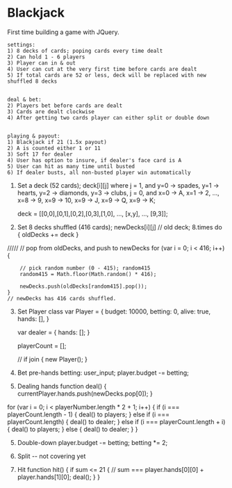 # Blackjack

First time building a game with JQuery.  


    settings:
    1) 8 decks of cards; poping cards every time dealt
    2) Can hold 1 - 6 players 
    3) Player can in & out
    4) User can cut at the very first time before cards are dealt
    5) If total cards are 52 or less, deck will be replaced with new shuffled 8 decks

    
    deal & bet:
    2) Players bet before cards are dealt
    3) Cards are dealt clockwise
    4) After getting two cards player can either split or double down
    

    playing & payout:
    1) Blackjack if 21 (1.5x payout)
    2) A is counted either 1 or 11
    3) Soft 17 for dealer
    4) User has option to insure, if dealer's face card is A
    5) User can hit as many time until busted
    6) If dealer busts, all non-busted player win automatically



1. Set a deck (52 cards); deck[i][j] 
where   j = 1, and y=0 -> spades, y=1 -> hearts, y=2 -> diamonds, y=3 -> clubs,
        j = 0, and x=0 -> A, x=1 -> 2, ..., x=8 -> 9, x=9 -> 10, x=9 -> J, x=9 -> Q, x=9 -> K;

    deck = [[0,0],[0,1],[0,2],[0,3],[1,0], ..., [x,y], ..., [9,3]];


2. Set 8 decks shuffled (416 cards); newDecks[i][j]
    // old deck;
    8.times do { oldDecks += deck }



/////
    // pop from oldDecks, and push to newDecks
    for (var i = 0; i < 416; i++) {

        // pick random number (0 - 415); random415
        random415 = Math.floor(Math.random() * 416);

        newDecks.push(oldDecks[random415].pop());
    }
    // newDecks has 416 cards shuffled.


3. Set Player class
    var Player = {
        budget: 10000,
        betting: 0,
        alive: true,
        hands: [],
    }

    var dealer = {
        hands: [];
    }

    playerCount = [];

    // if join {
        new Player();
    }

3. Bet pre-hands
    betting: user_input;
    player.budget -= betting;

4. Dealing hands
function deal() {
    currentPlayer.hands.push(newDecks.pop[0]);
}

for (var i = 0; i < playerNumber.length * 2 + 1; i++) {
    if (i === playerCount.length - 1) {
        deal() to players;
    } else if (i === playerCount.length) {
        deal() to dealer;
    } else if (i === playerCount.length + i) {
        deal() to players;
    } else {
        deal() to dealer;
    }
}

5. Double-down
    player.budget -= betting;
    betting *= 2;

6. Split -- not covering yet

7. Hit
    function hit() {
        if sum <= 21 {  // sum === player.hands[0][0] + player.hands[1][0];
            deal();
        }
    }
